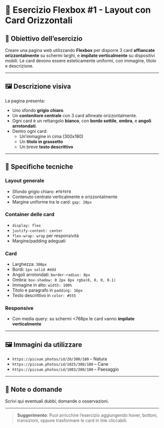 # 🧩 Esercizio Flexbox #1 - Layout con Card Orizzontali

## 🎯 Obiettivo dell’esercizio

Creare una pagina web utilizzando **Flexbox** per disporre 3 card **affiancate orizzontalmente** su schermi larghi, e **impilate verticalmente** su dispositivi mobili. Le card devono essere esteticamente uniformi, con immagine, titolo e descrizione.

---

## 🖼️ Descrizione visiva

La pagina presenta:

-   Uno sfondo **grigio chiaro**.
-   Un **contenitore centrale** con 3 card allineate orizzontalmente.
-   Ogni card è un rettangolo **bianco**, con **bordo sottile**, **ombra**, e **angoli arrotondati**.
-   Dentro ogni card:
    -   Un’immagine in cima (300x180)
    -   Un **titolo in grassetto**
    -   Un breve **testo descrittivo**

---

## 📐 Specifiche tecniche

### Layout generale

-   Sfondo grigio chiaro: `#f0f0f0`
-   Contenuto centrato verticalmente e orizzontalmente
-   Margine uniforme tra le card: `gap: 20px`

### Container delle card

-   `display: flex`
-   `justify-content: center`
-   `flex-wrap: wrap` per responsività
-   Margine/padding adeguati

### Card

-   Larghezza: `300px`
-   Bordi: `1px solid #ddd`
-   Angoli arrotondati: `border-radius: 8px`
-   Ombra: `box-shadow: 0 2px 8px rgba(0, 0, 0, 0.1)`
-   Immagine in alto: `width: 100%`
-   Titolo e paragrafo in `padding: 16px`
-   Testo descrittivo in `color: #555`

### Responsive

-   Con media query: su schermi <768px le card vanno **impilate verticalmente**

---

## 🖼️ Immagini da utilizzare

-   `https://picsum.photos/id/20/300/180` – Natura
-   `https://picsum.photos/id/1025/300/180` – Cane
-   `https://picsum.photos/id/1003/300/180` – Paesaggio

---

## 📝 Note o domande

Scrivi qui eventuali dubbi, domande o osservazioni.

---

> **Suggerimento**: Puoi arricchire l’esercizio aggiungendo hover, bottoni, transizioni, oppure trasformare le card in link cliccabili.

